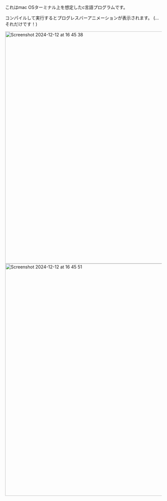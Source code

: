 これはmac OSターミナル上を想定したc言語プログラムです。

コンパイルして実行するとプログレスバーアニメーションが表示されます。
(...それだけです！)


<img width="746" alt="Screenshot 2024-12-12 at 16 45 38" src="https://github.com/user-attachments/assets/357caa8a-f1ba-4494-84f9-b91e6260080e" />



<img width="746" alt="Screenshot 2024-12-12 at 16 45 51" src="https://github.com/user-attachments/assets/4c4a61b5-c648-498c-9026-602b867a9896" />
